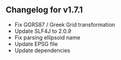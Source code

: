 ## Changelog for v1.7.1
+ Fix GGRS87 / Greek Grid transformation
+ Update SLF4J to 2.0.9
+ Fix parsing ellipsoid name
+ Update EPSG file
+ Update dependencies


